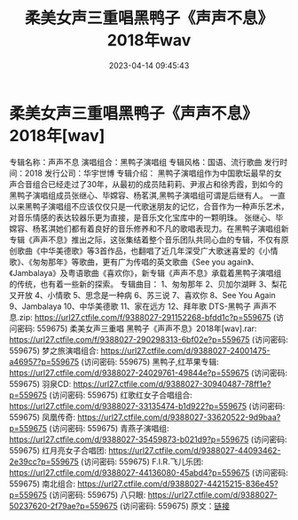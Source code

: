 ﻿---
title: 柔美女声三重唱黑鸭子《声声不息》2018年wav
date: 2023-04-14 09:45:43
categories: WAV车载音乐、镜像
tags: 华语中文
---
# 柔美女声三重唱黑鸭子《声声不息》2018年[wav]

专辑名称：声声不息
演唱组合：黑鸭子演唱组
专辑风格：国语、流行歌曲
发行时间：2018
发行公司：华宇世博
专辑介绍：
黑鸭子演唱组作为中国歌坛最早的女声合音组合已经走过了30年，从最初的成员陆莉莉、尹淑占和徐秀霞，到如今的黑鸭子演唱组成员张继心、毕嫦容、杨茗淇,黑鸭子演唱组可谓是后继有人。
一直以来黑鸭子演唱组不应该仅仅只是一代歌迷朋友的记忆，合音作为一种声乐艺术，对音乐情感的表达较器乐更为直接，是音乐文化宝库中的一颗明珠。
张继心、毕嫦容、杨茗淇她们都有着良好的音乐修养和不凡的歌唱表现力。在黑鸭子演唱组新专辑《声声不息》推出之际，这张集结着整个音乐团队共同心血的专辑，不仅有原创歌曲《中华美德歌》等3首作品，也翻唱了近几年深受广大歌迷喜爱的《小情歌》、《匆匆那年》等歌曲，更有广为传唱的英文歌曲《See
you
again》、《Jambalaya》及粤语歌曲《喜欢你》，新专辑《声声不息》承载着黑鸭子演唱组的传统，也有着一些新的探索。
专辑曲目：
1、匆匆那年
2、贝加尔湖畔
3、梨花又开放
4、小情歌
5、思念是一种病
6、苏三说
7、喜欢你
8、See You Again
9、Jambalaya
10、中华美德歌
11、家在远方
12、拜年歌
DTS-黑鸭子 声声不息.zip: https://url27.ctfile.com/f/9388027-291152268-bfdd1c?p=559675
(访问密码: 559675)
柔美女声三重唱 黑鸭子《声声不息》2018年[wav].rar: https://url27.ctfile.com/f/9388027-290298313-6bf02e?p=559675
(访问密码: 559675)
梦之旅演唱组合: https://url27.ctfile.com/d/9388027-24001475-a46957?p=559675
(访问密码: 559675)
黑鸭子,红苹果专辑: https://url27.ctfile.com/d/9388027-24029761-49844e?p=559675
(访问密码: 559675)
羽泉CD: https://url27.ctfile.com/d/9388027-30940487-78ff1e?p=559675
(访问密码: 559675)
红歌红女子合唱组合: https://url27.ctfile.com/d/9388027-33135474-b1d922?p=559675
(访问密码: 559675)
凤凰传奇: https://url27.ctfile.com/d/9388027-33620522-9d9baa?p=559675
(访问密码: 559675)
青燕子演唱组: https://url27.ctfile.com/d/9388027-35459873-b021d9?p=559675
(访问密码: 559675)
红月亮女子合唱团: https://url27.ctfile.com/d/9388027-44093462-2e39cc?p=559675
(访问密码: 559675)
F.I.R.飞儿乐团: https://url27.ctfile.com/d/9388027-44136080-45abd4?p=559675
(访问密码: 559675)
南北组合: https://url27.ctfile.com/d/9388027-44215215-836e45?p=559675
(访问密码: 559675)
八只眼: https://url27.ctfile.com/d/9388027-50237620-2f79ae?p=559675
(访问密码: 559675)
原文：[链接](https://blog.sina.com.cn/s/blog_1647c7e76010311g4.html)